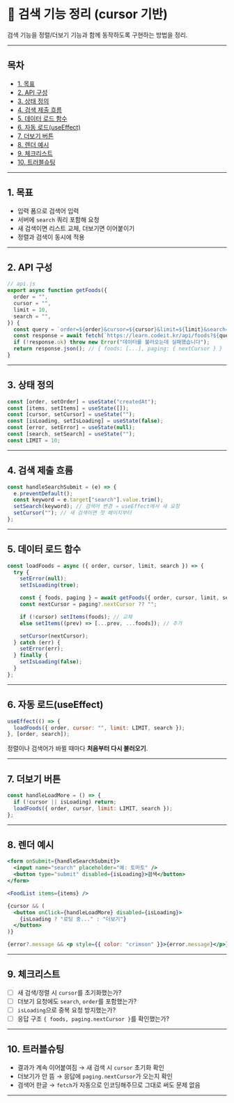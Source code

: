 # 🔎 검색 기능 정리 (cursor 기반)

검색 기능을 정렬/더보기 기능과 함께 동작하도록 구현하는 방법을 정리.

---

## 목차

- [1. 목표](#1-목표)
- [2. API 구성](#2-api-구성)
- [3. 상태 정의](#3-상태-정의)
- [4. 검색 제출 흐름](#4-검색-제출-흐름)
- [5. 데이터 로드 함수](#5-데이터-로드-함수)
- [6. 자동 로드(useEffect)](#6-자동-로드useeffect)
- [7. 더보기 버튼](#7-더보기-버튼)
- [8. 렌더 예시](#8-렌더-예시)
- [9. 체크리스트](#9-체크리스트)
- [10. 트러블슈팅](#10-트러블슈팅)

---

## 1. 목표

- 입력 폼으로 검색어 입력
- 서버에 `search` 쿼리 포함해 요청
- 새 검색이면 리스트 교체, 더보기면 이어붙이기
- 정렬과 검색이 동시에 적용

---

## 2. API 구성

```js
// api.js
export async function getFoods({
  order = "",
  cursor = "",
  limit = 10,
  search = "",
}) {
  const query = `order=${order}&cursor=${cursor}&limit=${limit}&search=${search}`;
  const response = await fetch(`https://learn.codeit.kr/api/foods?${query}`);
  if (!response.ok) throw new Error("데이터를 불러오는데 실패했습니다");
  return response.json(); // { foods: [...], paging: { nextCursor } }
}
```

---

## 3. 상태 정의

```js
const [order, setOrder] = useState("createdAt");
const [items, setItems] = useState([]);
const [cursor, setCursor] = useState("");
const [isLoading, setIsLoading] = useState(false);
const [error, setError] = useState(null);
const [search, setSearch] = useState("");
const LIMIT = 10;
```

---

## 4. 검색 제출 흐름

```js
const handleSearchSubmit = (e) => {
  e.preventDefault();
  const keyword = e.target["search"].value.trim();
  setSearch(keyword); // 검색어 변경 → useEffect에서 새 요청
  setCursor(""); // 새 검색이면 첫 페이지부터
};
```

---

## 5. 데이터 로드 함수

```js
const loadFoods = async ({ order, cursor, limit, search }) => {
  try {
    setError(null);
    setIsLoading(true);

    const { foods, paging } = await getFoods({ order, cursor, limit, search });
    const nextCursor = paging?.nextCursor ?? "";

    if (!cursor) setItems(foods); // 교체
    else setItems((prev) => [...prev, ...foods]); // 추가

    setCursor(nextCursor);
  } catch (err) {
    setError(err);
  } finally {
    setIsLoading(false);
  }
};
```

---

## 6. 자동 로드(useEffect)

```js
useEffect(() => {
  loadFoods({ order, cursor: "", limit: LIMIT, search });
}, [order, search]);
```

정렬이나 검색어가 바뀔 때마다 **처음부터 다시 불러오기**.

---

## 7. 더보기 버튼

```js
const handleLoadMore = () => {
  if (!cursor || isLoading) return;
  loadFoods({ order, cursor, limit: LIMIT, search });
};
```

---

## 8. 렌더 예시

```jsx
<form onSubmit={handleSearchSubmit}>
  <input name="search" placeholder="예: 토마토" />
  <button type="submit" disabled={isLoading}>검색</button>
</form>

<FoodList items={items} />

{cursor && (
  <button onClick={handleLoadMore} disabled={isLoading}>
    {isLoading ? "로딩 중..." : "더보기"}
  </button>
)}

{error?.message && <p style={{ color: "crimson" }}>{error.message}</p>}
```

---

## 9. 체크리스트

- [ ] 새 검색/정렬 시 `cursor`를 초기화했는가?
- [ ] 더보기 요청에도 `search`, `order`를 포함했는가?
- [ ] `isLoading`으로 중복 요청 방지했는가?
- [ ] 응답 구조 `{ foods, paging.nextCursor }`를 확인했는가?

---

## 10. 트러블슈팅

- 결과가 계속 이어붙여짐 → 새 검색 시 `cursor` 초기화 확인
- 더보기가 안 뜸 → 응답에 `paging.nextCursor`가 오는지 확인
- 검색어 한글 → `fetch`가 자동으로 인코딩해주므로 그대로 써도 문제 없음

---
